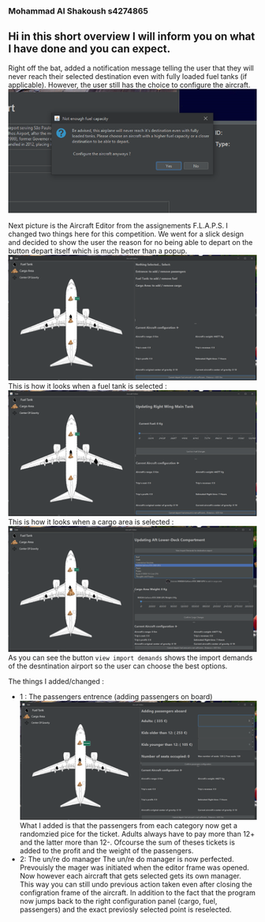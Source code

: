 ### Mohammad Al Shakoush s4274865

## Hi in this short overview I will inform you on what I have done and you can expect.

Right off the bat, added a notification message telling the user that they will never reach their selected destination even with fully loaded fuel tanks (if applicable). However,
the user still has the choice to configure the aircraft.
![Error1](images/readme/NotReachableError.PNG)

Next picture is the Aircraft Editor from the assignements F.L.A.P.S. I changed two things here for this competition.
We went for a slick design and decided to show the user the reason for no being able to depart on the button depart itself which is much better than a popup.
![Editor](images/readme/AircraftEditor.PNG)
This is how it looks when a fuel tank is selected :
![FuelTank](images/readme/FuelTankChosen.PNG)
This is how it looks when a cargo area is selected :
![cargo](images/readme/CragoAreaChosen.PNG)
As you can see the button `view import demands` shows the import demands of the desntination airport so the user can choose the best options.

The things I added/changed :

* 1 : The passengers entrence (adding passengers on board)
![Passengers](images/readme/PassengersChosen.PNG)
  What I added is that the passengers from each category now get a randomzied pice for the ticket. Adults always have to pay more than 12+ and the latter more than 12-.
  Ofcourse the sum of theses tickets is added to the profit and the weight of the passengers.
* 2: The un/re do manager
  The un/re do manager is now perfected. Prevouisly the mager was initiated when the editor frame was opened. Now however each aircraft that gets selected gets its own manager.   This way you can still undo previous action taken even after closing the configration frame of the aircraft. In addition to the fact that the program now jumps back to the right configuration panel (cargo, fuel, passengers) and the exact previosly selected point is reselected.
  
